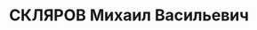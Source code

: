 ---
title: СКЛЯРОВ Михаил Васильевич
description: "Род. в 1878, Азово-Черноморский кр., ст-ца Отрадная, русский, обр.:\
  \ высшее, б/п. Проживал: Москва, ул. Пятницкая, д. 76, кв. 49. Зав. цехом № 2 на\
  \ фабрике Гознак. \n  Арестован 08.09.1937. Обв. в участии в к.-р. террористической\
  \ организации. Приговор: ВК ВС СССР, 08.10.1937 – ВМН. Расстрелян 08.10.1937, г.Москва.\
  \ \n  Реабилитирован ВК ВС СССР 15.09.1956"
---